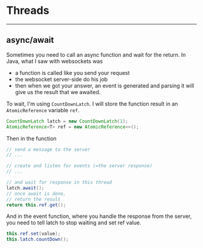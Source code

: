 # Threads

<hr class="sl">

## async/await

Sometimes you need to call an async function and wait for the return. In Java, what I saw with websockets was

* a function is called like you send your request
* the websocket server-side do his job
* then when we got your answer, an event is generated and parsing it will give us the result that we awaited.

To wait, I'm using `CountDownLatch`. I will store the function result in an `AtomicReference` variable ``ref``.

```java
CountDownLatch latch = new CountDownLatch(1);
AtomicReference<T> ref = new AtomicReference<>();
```

Then in the function

```java
// send a message to the server
// ...

// create and listen for events (=the server response)
// ...

// and wait for response in this thread
latch.await();
// once await is done,
// return the result
return this.ref.get();
```

And in the event function, where you handle the response from the server, you need to tell latch to stop waiting and set ref value.

```java
this.ref.set(value);
this.latch.countDown();
```